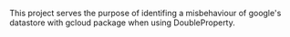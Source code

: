 This project serves the purpose of identifing a misbehaviour of google's datastore with gcloud package when using DoubleProperty. 